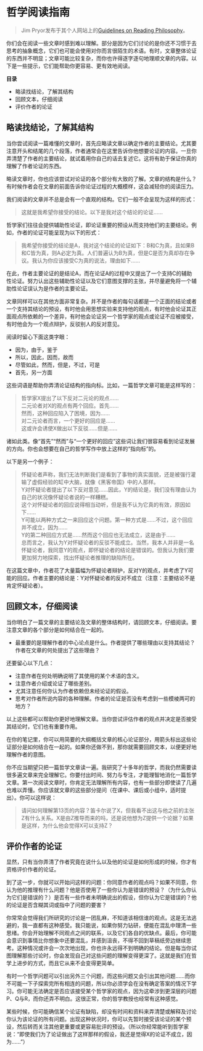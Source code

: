 # 哲学阅读指南
> Jim Pryor发布于其个人网站上的[Guidelines on Reading Philosophy](http://www.jimpryor.net/teaching/guidelines/reading.html)。

你们会在阅读一些文章时感到难以理解。部分是因为它们讨论的是你还不习惯于去思考的抽象概念，它们也可能会使用对你而言很陌生的术语。有时，文章整体论证的东西并不明显；文章可能比较复杂，而你也许得逐字逐句地理顺文章的内容。以下是一些提示，它们能帮助你更容易、更有效地阅读。

**目录**
- 略读找结论，了解其结构
- 回顾文本，仔细阅读
- 评价作者的论证

## 略读找结论，了解其结构
当你尝试阅读一篇难懂的文章时，首先应略读文章以确定作者的主要结论。尤其要注意开头和结尾的几个段落，作者通常会在这里告诉你他想要论证的内容。一旦你弄清楚了作者的主要结论，就试着用你自己的话去复述它。这将有助于保证你真的理解了作者论证的东西。

略读文章时，你也应该尝试对论证的各个部分有大致的了解。文章的结构是什么？有时候作者会在文章的前面告诉你论证过程的大概模样，这会减轻你的阅读压力。

我们阅读的文章并不总是会有一个直观的结构。它们一般不会呈现为这样的形式：

> 这就是我希望你接受的结论。以下是我对这个结论的论证……

哲学家们往往会提供辅助性论证，即论证重要的预设从而支持他们的主要结论。例如，作者的论证可能呈现为以下的形式：

> 我希望你接受的结论是A，我对这个结论的论证如下：B和C为真，且如果B和C皆为真，则A必定为真。人们普遍认为B为真，但是C是否为真却存在争议。我认为你应该接受C为真的说法，理由如下……

在此，作者主要论证的是结论A，而在论证A的过程中又提出了一个支持C的辅助性论证。努力认出这些辅助性论证以及它们意图支撑的主张，并尽量避免将一个辅助性论证误认为是作者的主要论证。

文章同样可以在其他方面非常复杂。并不是作者的每句话都是一个正面的结论或者一个支持其结论的预设，有时他会用思想实验来支持他的观点，有时他会论证其正面观点所依赖的一个差异，有时他会论证另一个哲学家的观点或论证不应被接受，有时他会为一个观点辩护，反驳别人的反对意见。

阅读时留心下面这类字眼：

- 因为，由于，鉴于
- 所以，因此，因而，故而
- 尽管如此，然而，但是，不过，可是
- 首先，另一方面

这些词语是帮助你弄清论证结构的指向标。比如，一篇哲学文章可能是这样写的：

> 哲学家X提出了以下反对二元论的观点……</br>
> 二元论者对X的观点有两个回应。首先……</br>
> 然而，这种回应陷入了困境，因为……</br>
> 对二元论者而言，一个更好的回应是……</br>
> 这或许会诱使X做出以下反驳……但是……</br>

诸如此类。像“首先”“然而”与“一个更好的回应”这些词让我们很容易看到论证发展的方向。你也会想要在自己的哲学写作中放上这样的“指向标”的。

以下是另一个例子：

> 怀疑论者声称，我们无法判断我们是看到了事物的真实面貌，还是被强行灌输了虚假经验的缸中大脑，就像《黑客帝国》中的人那样。</br>
> Y对怀疑论者提出了以下反对意见……因此，Y的结论是，我们没有理由认为自己的状况像怀疑论者说的一样糟糕。</br>
> 这个对怀疑论者的回应说得相当动听，但是我不认为它真的有效，原因如下……</br>
> Y可能以两种方式之一来回应这个问题。第一种方式是……不过，这个回应并不成立，因为……</br>
> Y的第二种回应方式是……然而这个回应也无法成立，这是由于……</br>
> 总而言之，我认为Y对怀疑论者的反驳不能成立。当然，我本人并非是一名怀疑论者，我同意Y的观点，即怀疑论者的结论是错误的。但我认为我们要更加努力地探索，找出怀疑论者推理的缺陷所在。

在这篇文章中，作者花了大量篇幅为怀疑论者辩护，反对Y的观点，并考虑了Y可能的回应。作者主要的结论是：Y对怀疑论者的反对不成立（注意：主要结论不是肯定怀疑论者）。

## 回顾文本，仔细阅读
当你明白了一篇文章的主要结论及文章的整体结构时，请回顾文本，仔细阅读。要注意文章的各个部分是如何结合在一起的。

- 最重要的是理解作者的中心论点是什么。作者提供了哪些理由以支持其结论？作者在文章的何处提出了这些理由？

还要留心以下几点：

- 注意作者在何处明确说明了其使用的某个术语的含义。
- 注意作者介绍或论证了哪些差别。
- 尤其注意任何你认为作者依赖但未经论证的假设。
- 思考对作者所说内容的各种理解。作者的论证是否没有考虑到一些模棱两可的地方？

以上这些都可以帮助你更好地理解文章。当你尝试评估作者的观点并决定是否接受其结论时，它们也有重要作用。

在你的笔记里，你可以用简要的大纲概括文章的核心论证部分，用箭头标出这些论证部分是如何结合在一起的。如果你还做不到，那你就需要回顾文本，以便更好地理解作者的意图。

你不应当期望只把一篇哲学文章读一遍。我研究了十多年的哲学，而我仍然需要读很多遍文章来完全理解它。你要付出时间、努力与专注，才能理智地消化一篇哲学文章。第一次阅读文章时，你肯定无法理解所有内容，也有一些部分即使读了几遍也难以弄懂。你应该就文章的这些部分提问（在课中、课后或小组中，适时提出）。你可以这样说：

> 请问如何理解第13页的内容？笛卡尔说了X，但我看不出这与他之前的主张Z有什么关系。X是由Z推导而来的吗，还是说他想为Z提供一个论据？如果是这样，为什么他会觉得X可以支持Z？

## 评价作者的论证
显然，只有当你弄清了作者究竟在说什么以及他的论证是如何形成的时候，你才有资格评价作者的论证。

到了这一步，你就可以开始问这样的问题：你同意作者的观点吗？如果不同意，你认为他的推理有什么问题？他是否使用了一些你认为是错误的预设？（为什么你认为它们是错误的？）是否有一些作者未明确说出的假设，但你认为它是错误的？他的论证是否含糊其词或指中了问题的要害？

你常常会觉得我们所研究的讨论是一团乱麻，不知道该相信谁的观点。这是无法逃避的，我一直都有这种感受。我只能说，如果你努力钻研，便能在混乱中理清一些思绪。你会开始理解不同观点之间的联系，以及它们各自的优缺点。最后，你可能会意识到事情比你想象中还要混乱，并感到沮丧，不得不回到草稿纸旁边继续思考。这种情况或许会一次次地出现，你也许永远得不到明确的结论。但是每当你试图理解那些讨论时，你会发现自己对这些问题的理解变得更深了。这就是我们在哲学上进步的方式，而且它从来不会变得更简单。

有时一个哲学问题可以引出另外三个问题，而这些问题又会引出其他问题……而你不可能一下子探索完所有相连的问题，所以你必须学会在没有确定答案的情况下学习。你可能无法确定是否应该接受某个哲学家的观点，因为这牵涉到更深层的问题P、Q与R，而你还弄不明白。这很正常，你的哲学教授也经常有这种感觉。

某些时候，你可能确信某个论证有缺陷，却没有时间和资料来弄清楚或解释及讨论你认为该论证的所有问题。出现这种状况时，你可以先暂时接受该论证的某个预设，然后转而关注其他更重要或更容易批评的预设。（所以你经常能听到哲学家说：“即使我们为了论证做出了这样那样的假设，我还是觉得X的论证不成立，因为……”）